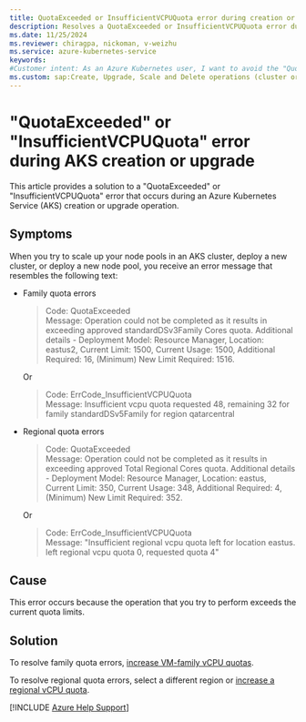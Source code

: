 ```yaml
---
title: QuotaExceeded or InsufficientVCPUQuota error during creation or upgrade
description: Resolves a QuotaExceeded or InsufficientVCPUQuota error during a creation or upgrade operation in an Azure Kubernetes Service (AKS) cluster.
ms.date: 11/25/2024
ms.reviewer: chiragpa, nickoman, v-weizhu
ms.service: azure-kubernetes-service
keywords:
#Customer intent: As an Azure Kubernetes user, I want to avoid the "QuotaExceeded" or "InsufficientVCPUQuota" error for virtual CPU (vCPU) usage so that I can create or upgrade an AKS cluster successfully.
ms.custom: sap:Create, Upgrade, Scale and Delete operations (cluster or nodepool)
---
```

# "QuotaExceeded" or "InsufficientVCPUQuota" error during AKS creation or upgrade

This article provides a solution to a "QuotaExceeded" or "InsufficientVCPUQuota" error that occurs during an Azure Kubernetes Service (AKS) creation or upgrade operation.

## Symptoms

When you try to scale up your node pools in an AKS cluster, deploy a new cluster, or deploy a new node pool, you receive an error message that resembles the following text:

- Family quota errors
  
   > Code: QuotaExceeded  
   > Message: Operation could not be completed as it results in exceeding approved standardDSv3Family Cores quota. Additional details - Deployment Model: Resource Manager, Location: eastus2, Current Limit: 1500, Current Usage: 1500, Additional Required: 16, (Minimum) New Limit Required: 1516. 
  
   Or
   
   > Code: ErrCode_InsufficientVCPUQuota   
   > Message: Insufficient vcpu quota requested 48, remaining 32 for family standardDSv5Family for region qatarcentral

- Regional quota errors

   > Code: QuotaExceeded  
   > Message: Operation could not be completed as it results in exceeding approved Total Regional Cores quota. Additional details - Deployment Model: Resource Manager, Location: eastus, Current Limit: 350, Current Usage: 348, Additional Required: 4, (Minimum) New Limit Required: 352.
   
   Or 
   
   > Code: ErrCode_InsufficientVCPUQuota   
   > Message: "Insufficient regional vcpu quota left for location eastus. left regional vcpu quota 0, requested quota 4"


## Cause

This error occurs because the operation that you try to perform exceeds the current quota limits.

## Solution

To resolve family quota errors, [increase VM-family vCPU quotas](/azure/quotas/per-vm-quota-requests).

To resolve regional quota errors, select a different region or [increase a regional vCPU quota](/azure/azure-portal/supportability/regional-quota-requests#increase-a-regional-vcpu-quota).

[!INCLUDE [Azure Help Support](../../../includes/azure-help-support.md)]
